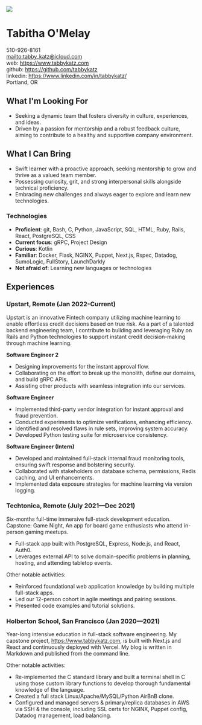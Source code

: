  [![](https://img.shields.io/badge/tabithaomelay-2867B2?style=for-the-badge&logo=linkedin&logoColor=white)](https://www.linkedin.com/in/tabithaomelay/)

# Tabitha O'Melay

510-926-8161  
<mailto:tabby_katz@icloud.com>  
web: <https://www.tabbykatz.com>  
github: <https://github.com/tabbykatz>  
linkedin: <https://www.linkedin.com/in/tabbykatz/>  
Portland, OR

## What I'm Looking For

- Seeking a dynamic team that fosters diversity in culture, experiences, and ideas.
- Driven by a passion for mentorship and a robust feedback culture, aiming to contribute to a healthy and supportive company environment.

## What I Can Bring

- Swift learner with a proactive approach, seeking mentorship to grow and thrive as a valued team member.
- Possessing curiosity, grit, and strong interpersonal skills alongside technical proficiency.
- Embracing new challenges and always eager to explore and learn new technologies.

### Technologies

- **Proficient**: git, Bash, C, Python, JavaScript, SQL, HTML, Ruby, Rails, React, PostgreSQL, CSS
- **Current focus**: gRPC, Project Design
- **Curious**: Kotlin
- **Familiar**: Docker, Flask, NGINX, Puppet, Next.js, Rspec, Datadog, SumoLogic, FullStory, LaunchDarkly
- **Not afraid of**: Learning new languages or technologies

## Experiences

### Upstart, Remote (Jan 2022-Current)
Upstart is an innovative Fintech company utilizing machine learning to enable effortless credit decisions based on true risk. As a part of a talented backend engineering team, I contribute to building and leveraging Ruby on Rails and Python technologies to support instant credit decision-making through machine learning.

**Software Engineer 2**

- Designing improvements for the instant approval flow.
- Collaborating on the effort to break up the monolith, define our domains, and build gRPC APIs.
- Assisting other products with seamless integration into our services.

**Software Engineer**

- Implemented third-party vendor integration for instant approval and fraud prevention.
- Conducted experiments to optimize verifications, enhancing efficiency.
- Identified and resolved flaws in rule sets, improving system accuracy.
- Developed Python testing suite for microservice consistency.

**Software Engineer (Intern)**

- Developed and maintained full-stack internal fraud monitoring tools, ensuring swift response and bolstering security.
- Collaborated with stakeholders on database schema, permissions, Redis caching, and UI enhancements.
- Implemented data exposure strategies for machine learning via version logging.

### Techtonica, Remote (July 2021—Dec 2021)

Six-months full-time immersive full-stack development education. Capstone: Game Night, An app for board game enthusiasts who attend in-person gaming meetups.

- Full-stack app built with PostgreSQL, Express, Node.js, and React, Auth0.
- Leverages external API to solve domain-specific problems in planning, hosting, and attending tabletop events.

Other notable activities:

- Reinforced foundational web application knowledge by building multiple full-stack apps.
- Led our 12-person cohort in agile meetings and pairing sessions.
- Presented code examples and tutorial solutions.

### Holberton School, San Francisco (Jan 2020—2021)

Year-long intensive education in full-stack software engineering. My capstone project, <https://www.tabbykatz.com>, is built with Next.js and React and continuously deployed with Vercel. My blog is written in Markdown and published from the command line.

Other notable activities:

- Re-implemented the C standard library and built a terminal shell in C using those custom library functions to develop thorough fundamental knowledge of the language.
- Created a full stack Linux/Apache/MySQL/Python AirBnB clone.
- Configured and managed servers & primary/replica databases in AWS via SSH & the console, including SSL certs for NGINX, Puppet config, Datadog management, load balancing.
